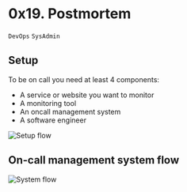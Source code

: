 # 0x19. Postmortem
`DevOps` `SysAdmin`

## Setup
To be on call you need at least 4 components:
* A service or website you want to monitor
* A monitoring tool
* An oncall management system
* A software engineer

![Setup flow](https://s3.amazonaws.com/alx-intranet.hbtn.io/uploads/medias/2020/9/35d138aa05cb69a538bd539ce2304eda50f74215.png?X-Amz-Algorithm=AWS4-HMAC-SHA256&X-Amz-Credential=AKIARDDGGGOUSBVO6H7D%2F20240120%2Fus-east-1%2Fs3%2Faws4_request&X-Amz-Date=20240120T115603Z&X-Amz-Expires=86400&X-Amz-SignedHeaders=host&X-Amz-Signature=7d43c9b9fa83363e5ca6795454490771da351893b524498bd135af55041952a1)

## On-call management system flow
![System flow](https://s3.amazonaws.com/alx-intranet.hbtn.io/uploads/medias/2020/9/7abaa7f278f15dc952fd770e20922edb53c2b85b.png?X-Amz-Algorithm=AWS4-HMAC-SHA256&X-Amz-Credential=AKIARDDGGGOUSBVO6H7D%2F20240120%2Fus-east-1%2Fs3%2Faws4_request&X-Amz-Date=20240120T115603Z&X-Amz-Expires=86400&X-Amz-SignedHeaders=host&X-Amz-Signature=ec1a496ff64d1288e5a6bb88441330b4321e148761ab848e71bca44ee2732add)
